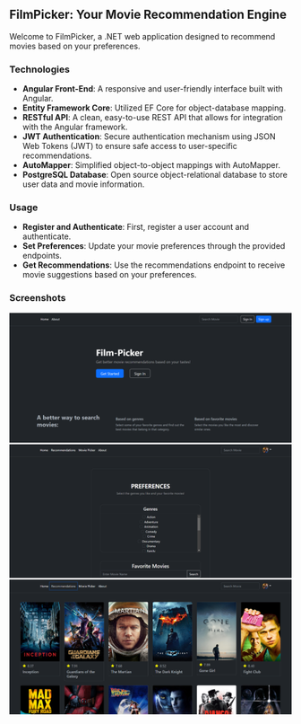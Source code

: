 
## FilmPicker: Your Movie Recommendation Engine
Welcome to FilmPicker, a .NET web application designed to recommend movies based on your preferences.
### Technologies
- **Angular Front-End**: A responsive and user-friendly interface built with Angular.
- **Entity Framework Core**: Utilized EF Core for object-database mapping.
- **RESTful API**: A clean, easy-to-use REST API that allows for integration with the Angular framework.
- **JWT Authentication**: Secure authentication mechanism using JSON Web Tokens (JWT) to ensure safe access to user-specific recommendations.
- **AutoMapper**: Simplified object-to-object mappings with AutoMapper.
- **PostgreSQL Database**: Open source object-relational database to store user data and movie information.


### Usage
- **Register and Authenticate**: First, register a user account and authenticate.
- **Set Preferences**: Update your movie preferences through the provided endpoints.
- **Get Recommendations**: Use the recommendations endpoint to receive movie suggestions based on your preferences.

### Screenshots
![Main page](https://raw.githubusercontent.com/stefali1-dev/Film-Picker/main/screenshots/Screenshot1.png)
![Register page](https://raw.githubusercontent.com/stefali1-dev/Film-Picker/main/screenshots/Screenshot3.png)
![Recommandation page](https://raw.githubusercontent.com/stefali1-dev/Film-Picker/main/screenshots/Screenshot2.png)
